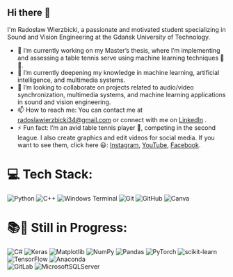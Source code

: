 ## Hi there 👋

I'm Radosław Wierzbicki, a passionate and motivated student specializing in Sound and Vision Engineering at the Gdańsk University of Technology. 

- 🔭 I’m currently working on my Master’s thesis, where I’m implementing and assessing a table tennis serve using machine learning techniques 🏓🤖.
- 🌱 I’m currently deepening my knowledge in machine learning, artificial intelligence, and multimedia systems.
- 👯 I’m looking to collaborate on projects related to audio/video synchronization, multimedia systems, and machine learning applications in sound and vision engineering.
- 📫 How to reach me: You can contact me at radoslawierzbicki34@gmail.com or connect with me on [LinkedIn](https://www.linkedin.com/in/rados%C5%82aw-wierzbicki/)
.
- ⚡ Fun fact: I’m an avid table tennis player 🏓, competing in the second league. I also create graphics and edit videos for social media. If you want to see them, click here 😃: [Instagram](https://instagram.com/kings_of_the_table), [YouTube](https://www.youtube.com/@kingsofthetable), [Facebook](https://www.facebook.com/kingsofthetable).


# 💻 Tech Stack:
![Python](https://img.shields.io/badge/python-3670A0?style=for-the-badge&logo=python&logoColor=ffdd54) 
![C++](https://img.shields.io/badge/c++-%2300599C.svg?style=for-the-badge&logo=c%2B%2B&logoColor=white) 
![Windows Terminal](https://img.shields.io/badge/Windows%20Terminal-%234D4D4D.svg?style=for-the-badge&logo=windows-terminal&logoColor=white) 
![Git](https://img.shields.io/badge/git-%23F05033.svg?style=for-the-badge&logo=git&logoColor=white) 
![GitHub](https://img.shields.io/badge/github-%23121011.svg?style=for-the-badge&logo=github&logoColor=white) 
![Canva](https://img.shields.io/badge/Canva-%2300C4CC.svg?style=for-the-badge&logo=Canva&logoColor=white)


# 📚💪 Still in Progress:
![C#](https://img.shields.io/badge/C%23-%237A63DC.svg?style=for-the-badge&logo=c-sharp&logoColor=white)
![Keras](https://img.shields.io/badge/Keras-%23D00000.svg?style=for-the-badge&logo=Keras&logoColor=white) 
![Matplotlib](https://img.shields.io/badge/Matplotlib-%23ffffff.svg?style=for-the-badge&logo=Matplotlib&logoColor=black) 
![NumPy](https://img.shields.io/badge/numpy-%23013243.svg?style=for-the-badge&logo=numpy&logoColor=white) 
![Pandas](https://img.shields.io/badge/pandas-%23150458.svg?style=for-the-badge&logo=pandas&logoColor=white) 
![PyTorch](https://img.shields.io/badge/PyTorch-%23EE4C2C.svg?style=for-the-badge&logo=PyTorch&logoColor=white) 
![scikit-learn](https://img.shields.io/badge/scikit--learn-%23F7931E.svg?style=for-the-badge&logo=scikit-learn&logoColor=white) 
![TensorFlow](https://img.shields.io/badge/TensorFlow-%23FF6F00.svg?style=for-the-badge&logo=TensorFlow&logoColor=white) 
![Anaconda](https://img.shields.io/badge/Anaconda-%2344A833.svg?style=for-the-badge&logo=anaconda&logoColor=white)  
![GitLab](https://img.shields.io/badge/gitlab-%23181717.svg?style=for-the-badge&logo=gitlab&logoColor=white)
![MicrosoftSQLServer](https://img.shields.io/badge/Microsoft%20SQL%20Server-CC2927?style=for-the-badge&logo=microsoft%20sql%20server&logoColor=white)

<!-- Proudly created with GPRM ( https://gprm.itsvg.in ) -->
  
<!--
**radoslawierzbicki/radoslawierzbicki** is a ✨ _special_ ✨ repository because its `README.md` (this file) appears on your GitHub profile.

Here are some ideas to get you started:

- 🔭 I’m currently working on ...
- 🌱 I’m currently learning ...
- 👯 I’m looking to collaborate on ...
- 🤔 I’m looking for help with ...
- 💬 Ask me about ...
- 📫 How to reach me: ...
- 😄 Pronouns: ...
- ⚡ Fun fact: ...
-->
